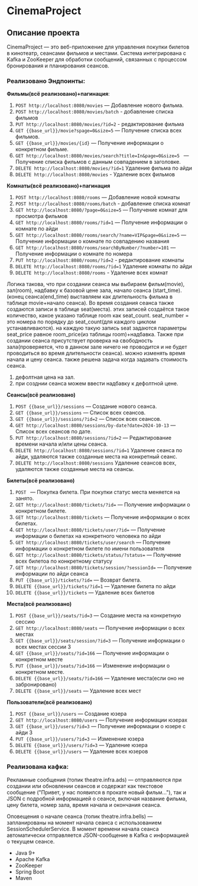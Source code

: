 # CinemaProject

## Описание проекта

CinemaProject — это веб-приложение для управления покупки билетов в кинотеатр, 
сеансами фильмов и местами. Система интегрирована с Kafka и ZooKeeper для обработки 
сообщений, связанных с процессом бронирования и планирования сеансов.

### Реализовано Эндпоинты:

**Фильмы(всё реализовано)+пагинация**:
1. `POST http://localhost:8080/movies` — Добавление нового фильма.
2. `POST http://localhost:8080/movies/batch` - добавление списка фильмов
3. `PUT http://localhost:8080/movies/?id=2`  - редактирование фильма
4. `GET {{base_url}}/movie?spage=0&size=5` — Получение списка всех фильмов.
5. `GET {{base_url}}/movies/{id}` — Получение информации о конкретном фильме.
6. `GET http://localhost:8080/movies/search?title=In&page=0&size=5 ` — Получение списка фильмов с данным совпадением в заголовке.
7. `DELETE http://localhost:8080/movies/?id=1` Удаление фильма по айди 
8. `DELETE http://localhost:8080/movies` - Удаление всех фильмов


**Комнаты(всё реализовано)+пагинация**
1. `POST http://localhost:8080/rooms` — Добавление новой комнаты
2. `POST http://localhost:8080/rooms/batch` - добавление списка комнат
3. `GET http://localhost:8080/?page=0&size=5` — Получение комнат для просмотра фильмов
4. `GET http://localhost:8080/rooms/?id=1`  — Получение информации о комнате по айди 
5. `GET http://localhost:8080/rooms/search/?name=VIP&page=0&size=5`  — Получение информации о комнате по совпадению названия
6. `GET http://localhost:8080/rooms/searchByNumber/?number=101`  — Получение информации о комнате по номера
7. `PUT http://localhost:8080/rooms/?id=2`  - редактирование комнаты
8. `DELETE http://localhost:8080/rooms/?id=1` Удаление комнаты по айди
9. `DELETE http://localhost:8080/rooms` - Удаление всех комнат


Логика такова, что при создании сеанса мы выбираем фильм(movie), зал(room), надбавку к базовой цене зала, 
начало сеанса (start_time). (конец сеанса(end_time) выставляем как длительность фильма
в таблице movie+начало сеанса). Во время создания сеанса также создаются записи в таблице seat(места). 
этих записей создаётся такое количество, какое указано таблице room как seat_count.
seat_number = это номера по порядку до seat_count(для каждого циклом устанавливаются).
на каждую такую запись seat задаются параметры seat_price равное room_price(из таблицы room)+надбавка.
Также при создании сеанса присутствует проверка на свободность зала(проверяется, 
что в данном зале ничего не проводится и не будет проводиться во время длительности сеанса).
можно изменять время начала и цену сеанса.  также решена задача когда задавать стоимость сеанса.

1) дефолтная цена на зал.
2) при созднии сеанса можем ввести надбавку к дефолтной цене.

**Сеансы(всё реализовано)**
1. `POST {{base_url}}/sessions` — Создание нового сеанса.
2. `GET {{base_url}}/sessions` — Список всех сеансов.
3. `GET {{base_url}}/sessions/?id=2` — Список всех сеансов.
4. `GET http://localhost:8080/sessions/by-date?date=2024-10-13` — Список всех сеансов по дате.
5. `PUT http://localhost:8080/sessions/?id=2` — Редактирование времени начала и/или цены сеанса.
6. `DELETE http://localhost:8080/sessions/?id=1` Удаление сеанса по айди, удаляются также созданные места на конкретный сеанс.
7. `DELETE http://localhost:8080/sessions` Удаление сеансов всех, удаляются также созданные места на сеансы.


**Билеты(всё реализовано)**
1. `POST ` — Покупка билета. При покупки статус места меняется на занято. 
2. `GET http://localhost:8080/tickets/?id=` — Получение информации о конкретном билете.
3. `GET http://localhost:8080/tickets` — Получение информации о всех билетах.
4. `GET http://localhost:8080/tickets/user/?id=` — Получение информации о билетах на конкретного человека по айди
5. `GET http://localhost:8080/tickets/user/search` — Получение информации о конкретном билете по имени пользователя
6. `GET http://localhost:8080/tickets/status/?status=` — Получение всех билетоа по конкретному статусу
7. `GET http://localhost:8080/tickets/session/?sessionId=` — Получение информации по айди сеанса
8. `PUT {{base_url}}/tickets/?id=` — Возврат билета.
9. `DELETE {{base_url}}/tickets/?id=1` — Удаление билета по айди
10. `DELETE {{base_url}}/tickets` — Удаление всех билетов


**Места(всё реализовано)**
1. `POST {{base_url}}/seats/?id=3` — Создание места на конкретную сессию
2. `GET http://localhost:8080/seats` — Получение информации о всех местах
3. `GET {{base_url}}/seats/session/?id=3` — Получение информации о всех местах сессии 3
4. `GET {{base_url}}/seats/?id=166` — Получение информации о конкретном месте
5. `PUT {{base_url}}/seats/?id=166` — Изменение информации о конкретном месте.
6. `DELETE {{base_url}}/seats/?id=166` — Удаление места(если оно не забронировано)
7. `DELETE {{base_url}}/seats` — Удаление всех мест

**Пользователи(всё реализовано)**
1. `POST {{base_url}}/users` — Создание юзера
2. `GET http://localhost:8080/users` — Получение информации юзерах
3. `GET {{base_url}}/users/?id=3` — Получение информации о юзере с айди 3
4. `PUT {{base_url}}/users/?id=3` — Изменение юзера
5. `DELETE {{base_url}}/users/?id=3` — Удаление юзера
6. `DELETE {{base_url}}/users` — Удаление всех юзеров

### Реализована кафка:
Рекламные сообщения (топик theatre.infra.ads) — отправляются при создании 
или обновлении сеансов и содержат как текстовое сообщение 
("Привет, у нас появился в прокате новый фильм..."), так и JSON с подробной 
информацией о сеансе, включая название фильма, цену билета, номер зала, время начала и окончания сеанса.

Оповещения о начале сеанса (топик theatre.infra.bells) — запланированы на момент
начала сеанса с использованием SessionSchedulerService. В момент времени начала 
сеанса автоматически отправляется JSON-сообщение в Kafka с информацией о текущем сеансе.

- Java 9+
- Apache Kafka
- ZooKeeper
- Spring Boot
- Maven
